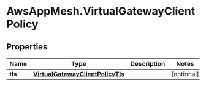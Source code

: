 # AwsAppMesh.VirtualGatewayClientPolicy

## Properties

Name | Type | Description | Notes
------------ | ------------- | ------------- | -------------
**tls** | [**VirtualGatewayClientPolicyTls**](VirtualGatewayClientPolicyTls.md) |  | [optional] 


